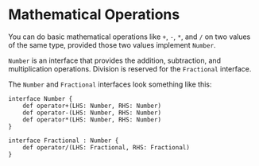 # Mathematical Operations

You can do basic mathematical operations like `+`, `-`, `*`, and `/` on two values of the same type, provided those two values implement `Number`.

`Number` is an interface that provides the addition, subtraction, and multiplication operations. Division is reserved for the `Fractional` interface.

The `Number` and `Fractional` interfaces look something like this:

	interface Number {
		def operator+(LHS: Number, RHS: Number)
		def operator-(LHS: Number, RHS: Number)
		def operator*(LHS: Number, RHS: Number)
	}

	interface Fractional : Number {
		def operator/(LHS: Fractional, RHS: Fractional)
	}
